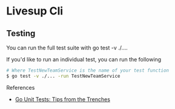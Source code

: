 # Livesup Cli

## Testing
You can run the full test suite with go test -v ./.... 

If you'd like to run an individual test, you can run the following

```bash
# Where TestNewTeamService is the name of your test function
$ go test -v ./... -run TestNewTeamService
```

References
* [Go Unit Tests: Tips from the Trenches](https://www.red-gate.com/simple-talk/devops/testing/go-unit-tests-tips-from-the-trenches/#Go_Unit_Tests)